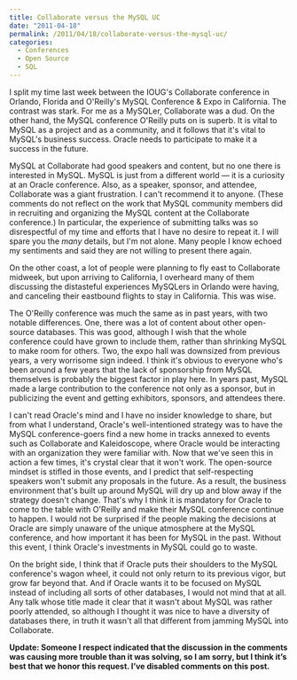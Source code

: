 ```yaml
---
title: Collaborate versus the MySQL UC
date: "2011-04-18"
permalink: /2011/04/18/collaborate-versus-the-mysql-uc/
categories:
  - Conferences
  - Open Source
  - SQL
---
```

I split my time last week between the IOUG's Collaborate conference in Orlando, Florida and O'Reilly's MySQL Conference &#038; Expo in California. The contrast was stark. For me as a MySQLer, Collaborate was a dud. On the other hand, the MySQL conference O'Reilly puts on is superb. It is vital to MySQL as a project and as a community, and it follows that it's vital to MySQL's business success. Oracle needs to participate to make it a success in the future.

MySQL at Collaborate had good speakers and content, but no one there is interested in MySQL. MySQL is just from a different world &#8212; it is a curiosity at an Oracle conference. Also, as a speaker, sponsor, and attendee, Collaborate was a giant frustration. I can't recommend it to anyone. (These comments do not reflect on the work that MySQL community members did in recruiting and organizing the MySQL content at the Collaborate conference.) In particular, the experience of submitting talks was so disrespectful of my time and efforts that I have no desire to repeat it. I will spare you the *many* details, but I'm not alone. Many people I know echoed my sentiments and said they are not willing to present there again.

On the other coast, a lot of people were planning to fly east to Collaborate midweek, but upon arriving to California, I overheard many of them discussing the distasteful experiences MySQLers in Orlando were having, and canceling their eastbound flights to stay in California. This was wise.

The O'Reilly conference was much the same as in past years, with two notable differences. One, there was a lot of content about other open-source databases. This was good, although I wish that the whole conference could have grown to include them, rather than shrinking MySQL to make room for others. Two, the expo hall was downsized from previous years, a very worrisome sign indeed. I think it's obvious to everyone who's been around a few years that the lack of sponsorship from MySQL themselves is probably the biggest factor in play here. In years past, MySQL made a large contribution to the conference not only as a sponsor, but in publicizing the event and getting exhibitors, sponsors, and attendees there.

I can't read Oracle's mind and I have no insider knowledge to share, but from what I understand, Oracle's well-intentioned strategy was to have the MySQL conference-goers find a new home in tracks annexed to events such as Collaborate and Kaleidoscope, where Oracle would be interacting with an organization they were familiar with. Now that we've seen this in action a few times, it's crystal clear that it won't work. The open-source mindset is stifled in those events, and I predict that self-respecting speakers won't submit any proposals in the future. As a result, the business environment that's built up around MySQL will dry up and blow away if the strategy doesn't change. That's why I think it is mandatory for Oracle to come to the table with O'Reilly and make their MySQL conference continue to happen. I would not be surprised if the people making the decisions at Oracle are simply unaware of the unique atmosphere at the MySQL conference, and how important it has been for MySQL in the past. Without this event, I think Oracle's investments in MySQL could go to waste.

On the bright side, I think that if Oracle puts their shoulders to the MySQL conference's wagon wheel, it could not only return to its previous vigor, but grow far beyond that. And if Oracle wants it to be focused on MySQL instead of including all sorts of other databases, I would not mind that at all. Any talk whose title made it clear that it wasn't about MySQL was rather poorly attended, so although I thought it was nice to have a diversity of databases there, in truth it wasn't all that different from jamming MySQL into Collaborate.

**Update: Someone I respect indicated that the discussion in the comments was causing more trouble than it was solving, so I am sorry, but I think it’s best that we honor this request. I’ve disabled comments on this post.**
